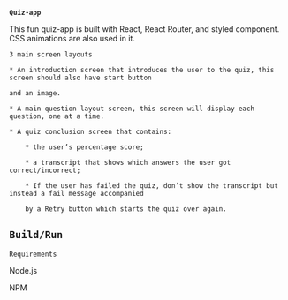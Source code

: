 **`Quiz-app`**

This fun quiz-app is built with React, React Router, and styled component. CSS animations are also used in it.

`3 main screen layouts`

	* An introduction screen that introduces the user to the quiz, this screen should also have start button
	
	and an image.

	* A main question layout screen, this screen will display each question, one at a time.

	* A quiz conclusion screen that contains:

		* the user’s percentage score;

		* a transcript that shows which answers the user got correct/incorrect;

		* If the user has failed the quiz, don’t show the transcript but instead a fail message accompanied 
		
		by a Retry button which starts the quiz over again.



**`Build/Run`**
--------------------
`Requirements`

Node.js

NPM 
